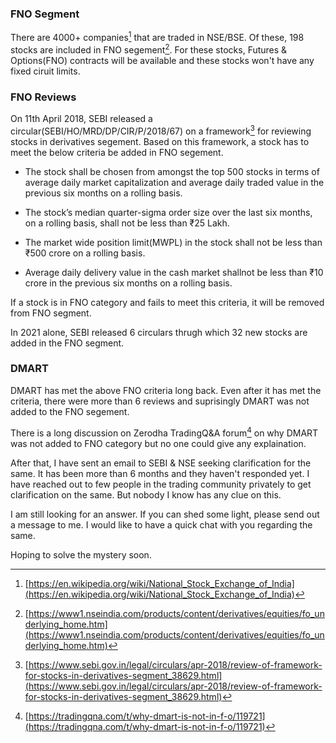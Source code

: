 <!--
.. title: Why DMART is not in FNO category?
.. slug: why-dmart-is-not-in-fno-category
.. date: 2022-05-15 12:44:24 UTC+05:30
.. tags: trading
.. category: finance
.. link:
.. description: Why dmart is not in FNO category?
.. type: text
-->

### FNO Segment

There are 4000+ companies[^wiki_nse] that are traded in NSE/BSE. Of these, 198 stocks are included in FNO segement[^fno]. For these stocks, Futures & Options(FNO) contracts will be available and these stocks won't have any fixed ciruit limits.


### FNO Reviews

On 11th April 2018, SEBI released a circular(SEBI/HO/MRD/DP/CIR/P/2018/67) on a framework[^circular_framework] for reviewing stocks in derivatives segement. Based on this framework, a stock has to meet the below criteria be added in FNO segement.


- The stock shall be chosen from amongst the top 500 stocks in terms of average daily market capitalization and average daily traded value in the previous six months on a rolling basis.

- The stock’s median quarter-sigma order size over the last six months, on a rolling basis, shall not be less than ₹25 Lakh.

- The market wide position limit(MWPL) in the stock shall not be less than ₹500 crore on a rolling basis.

- Average daily delivery value in the cash market shallnot be less than ₹10 crore in the previous six months on a rolling basis.


If a stock is in FNO category and fails to meet this criteria, it will be removed from FNO segment.

In 2021 alone, SEBI released 6 circulars thrugh which 32 new stocks are added in the FNO segment.


### DMART

DMART has met the above FNO criteria long back. Even after it has met the criteria, there were more than 6 reviews and suprisingly DMART was not added to the FNO segement.

There is a long discussion on Zerodha TradingQ&A forum[^tqa] on why DMART was not added to FNO category but no one could give any explaination.

After that, I have sent an email to SEBI & NSE seeking clarification for the same. It has been more than 6 months and they haven't responded yet. I have reached out to few people in the trading community privately to get clarification on the same. But nobody I know has any clue on this.

I am still looking for an answer. If you can shed some light, please send out a message to me. I would like to have a quick chat with you regarding the same.

Hoping to solve the mystery soon.


[^wiki_nse]: [https://en.wikipedia.org/wiki/National_Stock_Exchange_of_India](https://en.wikipedia.org/wiki/National_Stock_Exchange_of_India)

[^fno]: [https://www1.nseindia.com/products/content/derivatives/equities/fo_underlying_home.htm](https://www1.nseindia.com/products/content/derivatives/equities/fo_underlying_home.htm)

[^circular_framework]: [https://www.sebi.gov.in/legal/circulars/apr-2018/review-of-framework-for-stocks-in-derivatives-segment_38629.html](https://www.sebi.gov.in/legal/circulars/apr-2018/review-of-framework-for-stocks-in-derivatives-segment_38629.html)

[^tqa]: [https://tradingqna.com/t/why-dmart-is-not-in-f-o/119721](https://tradingqna.com/t/why-dmart-is-not-in-f-o/119721)
